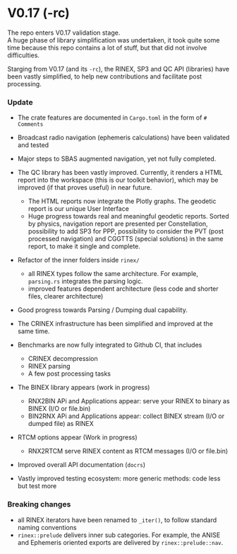 V0.17 (-rc)
===========

The repo enters V0.17 validation stage.  
A huge phase of library simplification was undertaken, it took quite some time because
this repo contains a lot of stuff, but that did not involve difficulties.

Starging from V0.17 (and its `-rc`), the RINEX, SP3 and QC API (libraries)
have been vastly simplified, to help new contributions and facilitate post processing.

### Update

- The crate features are documented in `Cargo.toml` in the form of `# Comments`
- Broadcast radio navigation (ephemeris calculations) have been validated and tested
- Major steps to SBAS augmented navigation, yet not fully completed.

- The QC library has been vastly improved. Currently, it renders a HTML report
into the workspace (this is our toolkit behavior), which may be improved (if that proves useful) in near future.
  - The HTML reports now integrate the Plotly graphs. The geodetic report is our unique User Interface
  - Huge progress towards real and meaningful geodetic reports.
  Sorted by physics, navigation report are presented per Constellation, possibility
  to add SP3 for PPP, possibility to consider the PVT (post processed navigation) and CGGTTS
  (special solutions) in the same report, to make it single and complete.

- Refactor of the inner folders inside `rinex/`
  - all RINEX types follow the same architecture. 
  For example, `parsing.rs` integrates the parsing logic.
  - improved features dependent architecture (less code and shorter files, clearer architecture)
- Good progress towards Parsing / Dumping dual capability.
- The CRINEX infrastructure has been simplified and improved at the same time.
- Benchmarks are now fully integrated to Github CI, that includes
  - CRINEX decompression
  - RINEX parsing
  - A few post processing tasks
- The BINEX library appears (work in progress)
  - RNX2BIN APi and Applications appear: serve your RINEX to binary as BINEX (I/O or file.bin)
  - BIN2RNX APi and Applications appear: collect BINEX stream (I/O or dumped file) as RINEX
- RTCM options appear (Work in progress)
  - RNX2RTCM serve RINEX content as RTCM messages (I/O or file.bin)
- Improved overall API documentation (`docrs`) 
- Vastly improved testing ecosystem: more generic methods: code less but test more

### Breaking changes

- all RINEX iterators have been renamed to `_iter()`, to follow standard naming conventions
- `rinex::prelude` delivers inner sub categories. For example, the ANISE and Ephemeris oriented
exports are delivered by `rinex::prelude::nav`.
